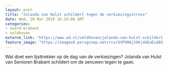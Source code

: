 ```yaml
---
layout: post
title: "Jolanda van Hulst schildert tegen de verkiezingsstress"
date: Wed, 20 Mar 2019 16:19:00 GMT
categories: 
- noord-brabant 
- veldhoven 
externe_link: "https://www.ad.nl/veldhoven/jolanda-van-hulst-schildert-tegen-de-verkiezingsstress~a4ef110c/"
feature_image: "https://images0.persgroep.net/rcs/GYPSMAj19kjd4EaEid85fRlKx5Y/diocontent/143813701/_fitwidth/400/?appId=21791a8992982cd8da851550a453bd7f&quality=0.7"
---
```


Wat doet een lijsttrekker op de dag van de verkiezingen? Jolanda van Hulst van Senioren Brabant schildert om de zenuwen tegen te gaan.
